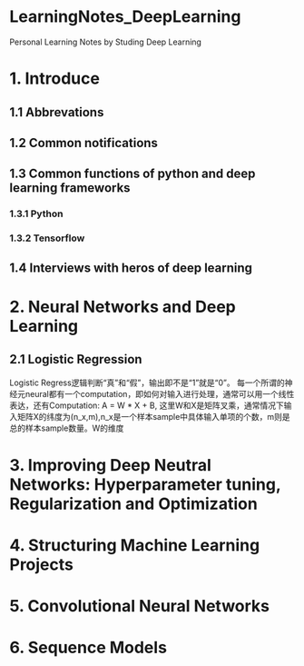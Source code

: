 # LearningNotes_DeepLearning
Personal Learning Notes by Studing Deep Learning
# 1. Introduce
## 1.1 Abbrevations
## 1.2 Common notifications
## 1.3 Common functions of python and deep learning frameworks
### 1.3.1 Python
### 1.3.2 Tensorflow
## 1.4 Interviews with heros of deep learning

# 2. Neural Networks and Deep Learning
## 2.1 Logistic Regression
Logistic Regress逻辑判断“真”和“假”，输出即不是“1”就是“0”。
每一个所谓的神经元neural都有一个computation，即如何对输入进行处理，通常可以用一个线性表达，还有Computation: A = W * X + B, 这里W和X是矩阵叉乘，通常情况下输入矩阵X的纬度为(n_x,m),n_x是一个样本sample中具体输入单项的个数，m则是总的样本sample数量。W的维度

# 3. Improving Deep Neutral Networks: Hyperparameter tuning, Regularization and Optimization

# 4. Structuring Machine Learning Projects

# 5. Convolutional Neural Networks

# 6. Sequence Models
